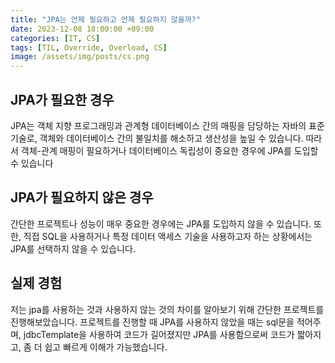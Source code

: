 ```yaml
---
title: "JPA는 언제 필요하고 언제 필요하지 않을까?"
date: 2023-12-08 18:00:00 +09:00
categories: [IT, CS]
tags: [TIL, Override, Overload, CS]
image: /assets/img/posts/cs.png
---
```


## JPA가 필요한 경우
JPA는 객체 지향 프로그래밍과 관계형 데이터베이스 간의 매핑을 담당하는 자바의 표준 기술로, 객체와 데이터베이스 간의 불일치를 해소하고 생산성을 높일 수 있습니다. 따라서 객체-관계 매핑이 필요하거나 데이터베이스 독립성이 중요한 경우에 JPA를 도입할 수 있습니다


## JPA가 필요하지 않은 경우
간단한 프로젝트나 성능이 매우 중요한 경우에는 JPA를 도입하지 않을 수 있습니다. 또한, 직접 SQL을 사용하거나 특정 데이터 액세스 기술을 사용하고자 하는 상황에서는 JPA를 선택하지 않을 수 있습니다.


## 실제 경험
저는 jpa를 사용하는 것과 사용하지 않는 것의 차이를 알아보기 위해 간단한 프로젝트를 진행해보았습니다. 프로젝트를 진행할 때 JPA를 사용하지 않았을 때는 sql문을 적어주며, jdbcTemplate을 사용하여 코드가 길어졌지만 JPA를 사용함으로써 코드가 짧아지고, 좀 더 쉽고 빠르게 이해가 가능했습니다.

